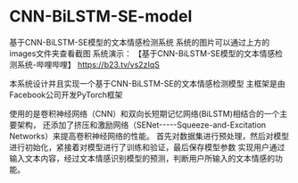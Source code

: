 # CNN-BiLSTM-SE-model
基于CNN-BiLSTM-SE模型的文本情感检测系统
系统的图片可以通过上方的images文件夹查看截图
系统演示：
【基于CNN-BiLSTM-SE模型的文本情感检测系统-哔哩哔哩】 https://b23.tv/vs2zIqS


本系统设计并且实现一个基于CNN-BiLSTM-SE的文本情感检测模型
主框架是由Facebook公司开发PyTorch框架

使用的是卷积神经网络（CNN）和双向长短期记忆网络(BiLSTM)相结合的一个主要架构，
还添加了挤压和激励网络（SENet-----Squeeze-and-Excitation Networks）来提高卷积神经网络的性能。
首先对数据集进行预处理，然后对模型进行初始化，紧接着对模型进行了训练和验证，最后保存模型参数
实现用户通过输入文本内容，经过文本情感识别模型的预测，判断用户所输入的文本情感的功能。
